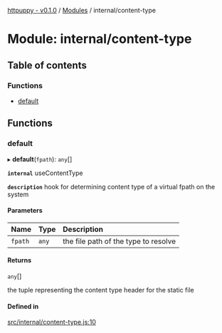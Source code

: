 [httpuppy - v0.1.0](../README.md) / [Modules](../modules.md) / internal/content-type

# Module: internal/content-type

## Table of contents

### Functions

- [default](internal_content_type.md#default)

## Functions

### default

▸ **default**(`fpath`): `any`[]

**`internal`** useContentType

**`description`** hook for determining content type of a virtual fpath on the system

#### Parameters

| Name | Type | Description |
| :------ | :------ | :------ |
| `fpath` | `any` | the file path of the type to resolve |

#### Returns

`any`[]

the tuple representing the content type header for the static file

#### Defined in

[src/internal/content-type.js:10](https://github.com/abschill/httpuppy/blob/02c4e18/src/internal/content-type.js#L10)
